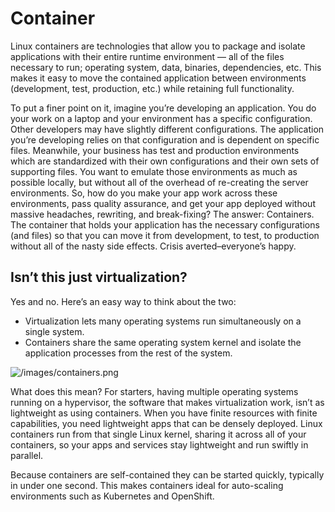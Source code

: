 # Container

Linux containers are technologies that allow you to package and isolate applications with their entire runtime environment — all of the files necessary to run; operating system, data, binaries, dependencies, etc. This makes it easy to move the contained application between environments (development, test, production, etc.) while retaining full functionality.

To put a finer point on it, imagine you’re developing an application. You do your work on a laptop and your environment has a specific configuration. Other developers may have slightly different configurations. The application you’re developing relies on that configuration and is dependent on specific files. Meanwhile, your business has test and production environments which are standardized with their own configurations and their own sets of supporting files. You want to emulate those environments as much as possible locally, but without all of the overhead of re-creating the server environments. So, how do you make your app work across these environments, pass quality assurance, and get your app deployed without massive headaches, rewriting, and break-fixing? The answer: Containers. The container that holds your application has the necessary configurations (and files) so that you can move it from development, to test, to production without all of the nasty side effects. Crisis averted–everyone’s happy.

## Isn’t this just virtualization?

Yes and no. Here’s an easy way to think about the two:
* Virtualization lets many operating systems run simultaneously on a single system.
* Containers share the same operating system kernel and isolate the application processes from the rest of the system.

![/images/containers.png](/images/containers.png)  

What does this mean? For starters, having multiple operating systems running on a hypervisor, the software that makes virtualization work, isn’t as lightweight as using containers. When you have finite resources with finite capabilities, you need lightweight apps that can be densely deployed. Linux containers run from that single Linux kernel, sharing it across all of your containers, so your apps and services stay lightweight and run swiftly in parallel.

Because containers are self-contained they can be started quickly, typically in under one second. This makes containers ideal for auto-scaling environments such as Kubernetes and OpenShift.
